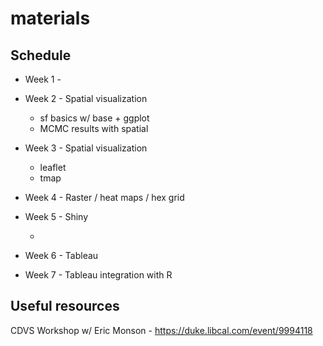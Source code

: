 # materials

## Schedule

* Week 1 - 

* Week 2 - Spatial visualization 
  - sf basics w/ base + ggplot
  - MCMC results with spatial

* Week 3 - Spatial visualization
  - leaflet
  - tmap

* Week 4 - Raster / heat maps / hex grid

* Week 5 - Shiny 

  -

* Week 6 - Tableau

* Week 7 - Tableau integration with R


## Useful resources

CDVS Workshop w/ Eric Monson - https://duke.libcal.com/event/9994118

